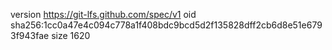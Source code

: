 version https://git-lfs.github.com/spec/v1
oid sha256:1cc0a47e4c094c778a1f408bdc9bcd5d2f135828dff2cb6d8e51e6793f943fae
size 1620
